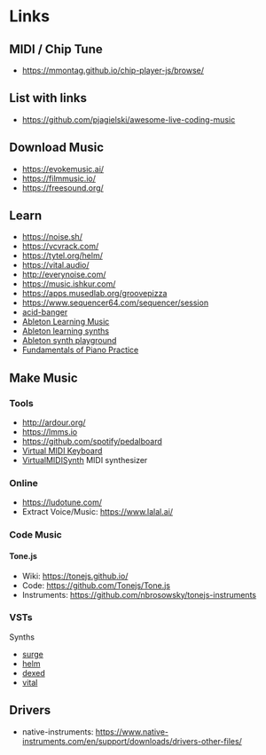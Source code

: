 # Links

## MIDI / Chip Tune

- <https://mmontag.github.io/chip-player-js/browse/>

## List with links

- <https://github.com/pjagielski/awesome-live-coding-music>

## Download Music

- <https://evokemusic.ai/>
- <https://filmmusic.io/>
- <https://freesound.org/>

## Learn

- <https://noise.sh/>
- <https://vcvrack.com/>
- <https://tytel.org/helm/>
- <https://vital.audio/>
- <http://everynoise.com/>
- <https://music.ishkur.com/>
- <https://apps.musedlab.org/groovepizza>
- <https://www.sequencer64.com/sequencer/session>
- [acid-banger](https://www.vitling.xyz/toys/acid-banger)
- [Ableton Learning Music](https://learningmusic.ableton.com/)
- [Ableton learning synths](https://learningsynths.ableton.com/en/get-started)
- [Ableton synth playground](https://learningsynths.ableton.com/en/playground)
- [Fundamentals of Piano Practice](https://fundamentals-of-piano-practice.readthedocs.io/)

## Make Music

### Tools

- <http://ardour.org/>
- <https://lmms.io>
- <https://github.com/spotify/pedalboard>
- [Virtual MIDI Keyboard](https://vmpk.sourceforge.io/)
- [VirtualMIDISynth](https://coolsoft.altervista.org/en/virtualmidisynth) MIDI synthesizer

### Online

- <https://ludotune.com/>
- Extract Voice/Music: <https://www.lalal.ai/>

### Code Music

#### Tone.js

- Wiki: <https://tonejs.github.io/>
- Code: <https://github.com/Tonejs/Tone.js>
- Instruments: <https://github.com/nbrosowsky/tonejs-instruments>

### VSTs

Synths

- [surge](ttps://surge-synthesizer.github.io/index.html)
- [helm](https://github.com/mtytel/helm)
- [dexed](https://github.com/asb2m10/dexed)
- [vital](https://vital.audio/)

## Drivers

- native-instruments: <https://www.native-instruments.com/en/support/downloads/drivers-other-files/>

